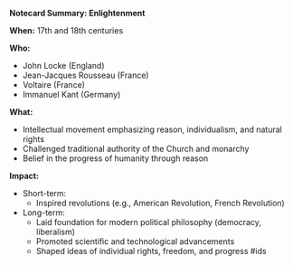 **Notecard Summary: Enlightenment**

**When:** 17th and 18th centuries

**Who:**
* John Locke (England)
* Jean-Jacques Rousseau (France)
* Voltaire (France)
* Immanuel Kant (Germany)

**What:**
* Intellectual movement emphasizing reason, individualism, and natural rights
* Challenged traditional authority of the Church and monarchy
* Belief in the progress of humanity through reason

**Impact:**
* Short-term:
    * Inspired revolutions (e.g., American Revolution, French Revolution)
* Long-term:
    * Laid foundation for modern political philosophy (democracy, liberalism)
    * Promoted scientific and technological advancements
    * Shaped ideas of individual rights, freedom, and progress
#ids